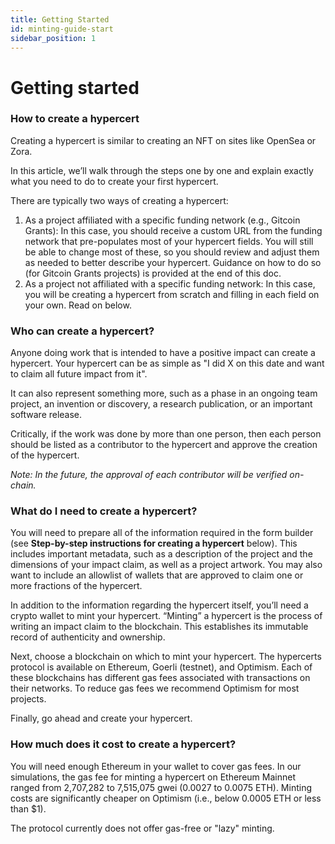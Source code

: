 ```yaml
---
title: Getting Started
id: minting-guide-start
sidebar_position: 1
---
```


# Getting started

### How to create a hypercert

Creating a hypercert is similar to creating an NFT on sites like OpenSea or Zora.

In this article, we’ll walk through the steps one by one and explain exactly what you need to do to create your first hypercert.

There are typically two ways of creating a hypercert:

1. As a project affiliated with a specific funding network (e.g., Gitcoin Grants): In this case, you should receive a custom URL from the funding network that pre-populates most of your hypercert fields. You will still be able to change most of these, so you should review and adjust them as needed to better describe your hypercert. Guidance on how to do so (for Gitcoin Grants projects) is provided at the end of this doc.
2. As a project not affiliated with a specific funding network: In this case, you will be creating a hypercert from scratch and filling in each field on your own. Read on below.

### Who can create a hypercert?

Anyone doing work that is intended to have a positive impact can create a hypercert. Your hypercert can be as simple as "I did X on this date and want to claim all future impact from it".

It can also represent something more, such as a phase in an ongoing team project, an invention or discovery, a research publication, or an important software release.

Critically, if the work was done by more than one person, then each person should be listed as a contributor to the hypercert and approve the creation of the hypercert.

_Note: In the future, the approval of each contributor will be verified on-chain._

### What do I need to create a hypercert?

You will need to prepare all of the information required in the form builder (see **Step-by-step instructions for creating a hypercert** below). This includes important metadata, such as a description of the project and the dimensions of your impact claim, as well as a project artwork. You may also want to include an allowlist of wallets that are approved to claim one or more fractions of the hypercert.

In addition to the information regarding the hypercert itself, you’ll need a crypto wallet to mint your hypercert. “Minting” a hypercert is the process of writing an impact claim to the blockchain. This establishes its immutable record of authenticity and ownership.

Next, choose a blockchain on which to mint your hypercert. The hypercerts protocol is available on Ethereum, Goerli (testnet), and Optimism. Each of these blockchains has different gas fees associated with transactions on their networks. To reduce gas fees we recommend Optimism for most projects.

Finally, go ahead and create your hypercert.

### How much does it cost to create a hypercert?

You will need enough Ethereum in your wallet to cover gas fees. In our simulations, the gas fee for minting a hypercert on Ethereum Mainnet ranged from 2,707,282 to 7,515,075 gwei (0.0027 to 0.0075 ETH). Minting costs are significantly cheaper on Optimism (i.e., below 0.0005 ETH or less than $1).

The protocol currently does not offer gas-free or "lazy" minting.
